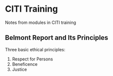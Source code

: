 # CITI Training

Notes from modules in CITI training

## Belmont Report and Its Principles

Three basic ethical principles:

1. Respect for Persons
2. Beneficence
3. Justice
